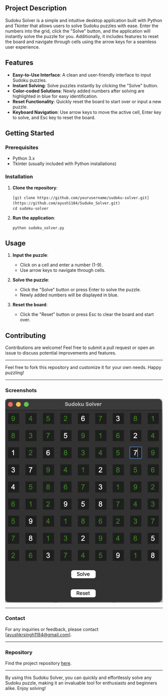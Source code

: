 Project Description
-------------------

Sudoku Solver is a simple and intuitive desktop application built with Python and Tkinter that allows users to solve Sudoku puzzles with ease. Enter the numbers into the grid, click the "Solve" button, and the application will instantly solve the puzzle for you. Additionally, it includes features to reset the board and navigate through cells using the arrow keys for a seamless user experience.

Features
--------

-   **Easy-to-Use Interface**: A clean and user-friendly interface to input Sudoku puzzles.
-   **Instant Solving**: Solve puzzles instantly by clicking the "Solve" button.
-   **Color-coded Solutions**: Newly added numbers after solving are highlighted in blue for easy identification.
-   **Reset Functionality**: Quickly reset the board to start over or input a new puzzle.
-   **Keyboard Navigation**: Use arrow keys to move the active cell, Enter key to solve, and Esc key to reset the board.

Getting Started
---------------

### Prerequisites

-   Python 3.x
-   Tkinter (usually included with Python installations)

### Installation

1.  **Clone the repository**:

    `[git clone https://github.com/yourusername/sudoku-solver.git](https://github.com/ayush1184/Suduko_Solver.git)`\
    `cd sudoku-solver`

2.  **Run the application**:

    `python sudoku_solver.py`

Usage
-----

1.  **Input the puzzle**:

    -   Click on a cell and enter a number (1-9).
    -   Use arrow keys to navigate through cells.
2.  **Solve the puzzle**:

    -   Click the "Solve" button or press Enter to solve the puzzle.
    -   Newly added numbers will be displayed in blue.
3.  **Reset the board**:

    -   Click the "Reset" button or press Esc to clear the board and start over.

Contributing
------------

Contributions are welcome! Feel free to submit a pull request or open an issue to discuss potential improvements and features.


* * * * *

Feel free to fork this repository and customize it for your own needs. Happy puzzling!

* * * * *

### Screenshots

![](Screenshot.png)

* * * * *

### Contact

For any inquiries or feedback, please contact [ayushkrsingh1184@gmail.com].

* * * * *

### Repository

Find the project repository [here](https://github.com/yourusername/sudoku-solver).

* * * * *

By using this Sudoku Solver, you can quickly and effortlessly solve any Sudoku puzzle, making it an invaluable tool for enthusiasts and beginners alike. Enjoy solving!
